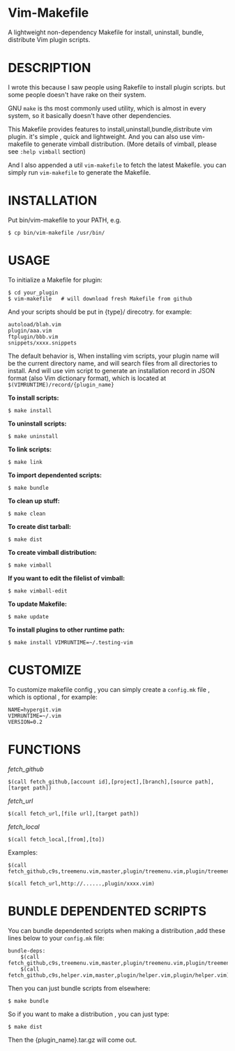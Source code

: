 Vim-Makefile
============

A lightweight non-dependency Makefile for install, uninstall, bundle, distribute Vim plugin scripts.

DESCRIPTION
===========

I wrote this because I saw people using Rakefile to install plugin scripts. but some people doesn't have 
rake on their system.

GNU `make` is ths most commonly used utility, which is almost in every system,
so it basically doesn't have other dependencies.

This Makefile provides features to install,uninstall,bundle,distribute vim plugin. it's simple 
, quick and lightweight. And you can also use vim-makefile to generate vimball distribution.
(More details of vimball, please see `:help vimball` section)

And I also appended a util `vim-makefile` to fetch the latest Makefile. you can
simply run `vim-makefile` to generate the Makefile.

INSTALLATION
============

Put bin/vim-makefile to your PATH, e.g.



	$ cp bin/vim-makefile /usr/bin/



USAGE
=====

To initialize a Makefile for plugin:


	$ cd your_plugin
	$ vim-makefile   # will download fresh Makefile from github


And your scripts should be put in
{type}/ direcotry. for example:

    
	autoload/blah.vim
    plugin/aaa.vim
	ftplugin/bbb.vim
	snippets/xxxx.snippets


The default behavior is, When installing vim scripts, your plugin name will be
the current directory name, and will search files from all directories to
install. And will use vim script to generate an installation record in JSON
format (also Vim dictionary format), which is located at
`$(VIMRUNTIME)/record/{plugin_name}`

**To install scripts:**

    $ make install

**To uninstall scripts:**

    $ make uninstall

**To link scripts:**

    $ make link

**To import dependented scripts:**

	$ make bundle

**To clean up stuff:**

	$ make clean

**To create dist tarball:**

	$ make dist

**To create vimball distribution:**

    $ make vimball

**If you want to edit the filelist of vimball:**

    $ make vimball-edit

**To update Makefile:**

    $ make update

**To install plugins to other runtime path:**

    $ make install VIMRUNTIME=~/.testing-vim

CUSTOMIZE
=========

To customize makefile config , you can simply create a `config.mk` file , which
is optional , for example:

	NAME=hypergit.vim
	VIMRUNTIME=~/.vim
    VERSION=0.2


FUNCTIONS
=========

*fetch_github*

	$(call fetch_github,[account id],[project],[branch],[source path],[target path])

*fetch_url*

	$(call fetch_url,[file url],[target path])

*fetch_local*

	$(call fetch_local,[from],[to])

Examples:

	$(call fetch_github,c9s,treemenu.vim,master,plugin/treemenu.vim,plugin/treemenu.vim)

	$(call fetch_url,http://......,plugin/xxxx.vim)


BUNDLE DEPENDENTED SCRIPTS
==========================

You can bundle dependented scripts when making a distribution ,add these
lines below to your `config.mk` file:

	bundle-deps:
		$(call fetch_github,c9s,treemenu.vim,master,plugin/treemenu.vim,plugin/treemenu.vim)
		$(call fetch_github,c9s,helper.vim,master,plugin/helper.vim,plugin/helper.vim)

Then you can just bundle scripts from elsewhere:

	$ make bundle

So if you want to make a distribution , you can just type:

	$ make dist

Then the {plugin_name}.tar.gz will come out.

